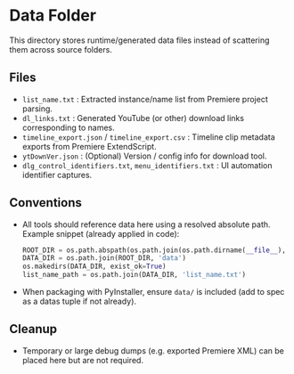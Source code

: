 # Data Folder
This directory stores runtime/generated data files instead of scattering them across source folders.

## Files
- `list_name.txt` : Extracted instance/name list from Premiere project parsing.
- `dl_links.txt`  : Generated YouTube (or other) download links corresponding to names.
- `timeline_export.json` / `timeline_export.csv` : Timeline clip metadata exports from Premiere ExtendScript.
- `ytDownVer.json` : (Optional) Version / config info for download tool.
- `dlg_control_identifiers.txt`, `menu_identifiers.txt` : UI automation identifier captures.

## Conventions
- All tools should reference data here using a resolved absolute path. Example snippet (already applied in code):
  ```python
  ROOT_DIR = os.path.abspath(os.path.join(os.path.dirname(__file__), '..'))
  DATA_DIR = os.path.join(ROOT_DIR, 'data')
  os.makedirs(DATA_DIR, exist_ok=True)
  list_name_path = os.path.join(DATA_DIR, 'list_name.txt')
  ```
- When packaging with PyInstaller, ensure `data/` is included (add to spec as a datas tuple if not already).

## Cleanup
- Temporary or large debug dumps (e.g. exported Premiere XML) can be placed here but are not required.
